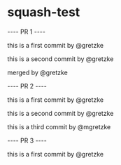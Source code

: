 # squash-test

---- PR 1 ----

this is a first commit by @gretzke

this is a second commit by @gretzke

merged by @gretzke

---- PR 2 ----

this is a first commit by @gretzke

this is a second commit by @gretzke

this is a third commit by @mgretzke

---- PR 3 ----

this is a first commit by @gretzke
